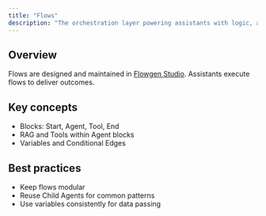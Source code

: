 ```yaml
---
title: "Flows"
description: "The orchestration layer powering assistants with logic, agents, and tools."
---
```


## Overview

Flows are designed and maintained in [Flowgen Studio](/flowgen/overview). Assistants execute flows to deliver outcomes.

## Key concepts

- Blocks: Start, Agent, Tool, End
- RAG and Tools within Agent blocks
- Variables and Conditional Edges

## Best practices

- Keep flows modular
- Reuse Child Agents for common patterns
- Use variables consistently for data passing
